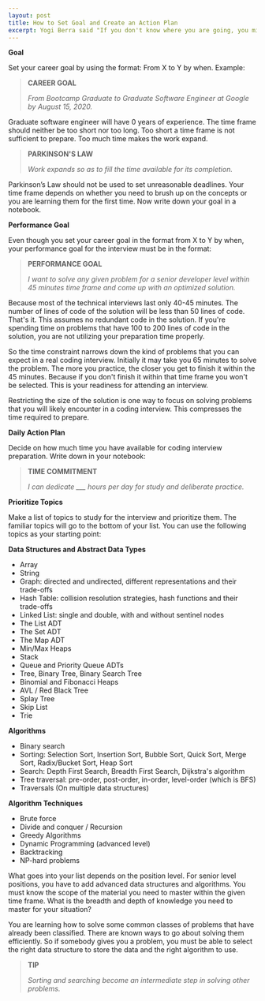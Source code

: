 ```yaml
---
layout: post
title: How to Set Goal and Create an Action Plan
excerpt: Yogi Berra said "If you don't know where you are going, you might wind up someplace else". Learn how to set your career goal and performance goal. This drives your customized action plan for coding interview preparation.
---
```


**Goal**

Set your career goal by using the format: From X to Y by when. Example: 

<blockquote class="css-pc7ote">
  <strong>CAREER GOAL</strong> 
  <p><i>
    From Bootcamp Graduate to Graduate Software Engineer at Google by August 15, 2020.
  </i></p>
</blockquote>

Graduate software engineer will have 0 years of experience. The time frame should neither be too short nor too long. Too short a time frame is not sufficient to prepare. Too much time makes the work expand. 

<blockquote class="css-pc7ote">
  <strong>PARKINSON'S LAW</strong> 
  <p><i>
    Work expands so as to fill the time available for its completion.
  </i></p>
</blockquote>

Parkinson’s Law should not be used to set unreasonable deadlines. Your time frame depends on whether you need to brush up on the concepts or you are learning them for the first time. Now write down your goal in a notebook.

**Performance Goal**

Even though you set your career goal in the format from X to Y by when, your performance goal for the interview must be in the format: 

<blockquote class="css-pc7ote">
  <strong>PERFORMANCE GOAL</strong> 
  <p><i>
    I want to solve any given problem for a senior developer level within 45 minutes time frame and come up with an optimized solution.
  </i></p>
</blockquote>

Because most of the technical interviews last only 40-45 minutes. The number of lines of code of the solution will be less than 50 lines of code. That's it. This assumes no redundant code in the solution. If you're spending time on problems that have 100 to 200 lines of code in the solution, you are not utilizing your preparation time properly.

So the time constraint narrows down the kind of problems that you can expect in a real coding interview. Initially it may take you 65 minutes to solve the problem. The more you practice, the closer you get to finish it within the 45 minutes. Because if you don't finish it within that time frame you won't be selected. This is your readiness for attending an interview.

Restricting the size of the solution is one way to focus on solving problems that you will likely encounter in a coding interview. This compresses the time required to prepare. 

**Daily Action Plan**

Decide on how much time you have available for coding interview preparation. Write down in your notebook:

<blockquote class="css-pc7ote">
  <strong>TIME COMMITMENT</strong> 
  <p><i>
    I can dedicate ___ hours per day for study and deliberate practice.
  </i></p>
</blockquote>

**Prioritize Topics**

Make a list of topics to study for the interview and prioritize them. The familiar topics will go to the bottom of your list. You can use the following topics as your starting point:

**Data Structures and Abstract Data Types**

- Array
- String
- Graph: directed and undirected, different representations and their trade-offs
- Hash Table: collision resolution strategies, hash functions and their trade-offs
- Linked List: single and double, with and without sentinel nodes
- The List ADT
- The Set ADT
- The Map ADT
- Min/Max Heaps
- Stack
- Queue and Priority Queue ADTs
- Tree, Binary Tree, Binary Search Tree
- Binomial and Fibonacci Heaps
- AVL / Red Black Tree
- Splay Tree
- Skip List
- Trie

**Algorithms**

- Binary search
- Sorting: Selection Sort, Insertion Sort, Bubble Sort, Quick Sort, Merge Sort, Radix/Bucket Sort, Heap Sort
- Search: Depth First Search, Breadth First Search, Dijkstra's algorithm
- Tree traversal: pre-order, post-order, in-order, level-order (which is BFS)
- Traversals (On multiple data structures)

**Algorithm Techniques**

- Brute force 
- Divide and conquer / Recursion
- Greedy Algorithms
- Dynamic Programming (advanced level)
- Backtracking
- NP-hard problems

What goes into your list depends on the position level. For senior level positions, you have to add advanced data structures and algorithms. You must know the scope of the material you need to master within the given time frame. What is the breadth and depth of knowledge you need to master for your situation?

You are learning how to solve some common classes of problems that have already been classified. There are known ways to go about solving them efficiently. So if somebody gives you a problem, you must be able to select the right data structure to store the data and the right algorithm to use. 

<blockquote class="css-pc7ote">
  <strong>TIP</strong> 
  <p><i>
    Sorting and searching become an intermediate step in solving other problems.
  </i></p>
</blockquote>

